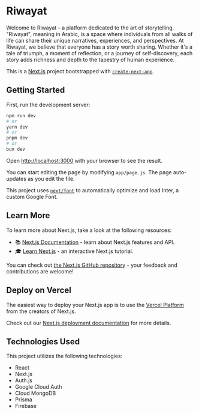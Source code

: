 # Riwayat

Welcome to Riwayat - a platform dedicated to the art of storytelling. "Riwayat", meaning in Arabic, is a space where individuals from all walks of life can share their unique narratives, experiences, and perspectives. At Riwayat, we believe that everyone has a story worth sharing. Whether it's a tale of triumph, a moment of reflection, or a journey of self-discovery, each story adds richness and depth to the tapestry of human experience.

This is a [Next.js](https://nextjs.org/) project bootstrapped with [`create-next-app`](https://github.com/vercel/next.js/tree/canary/packages/create-next-app).

## Getting Started

First, run the development server:

```bash
npm run dev
# or
yarn dev
# or
pnpm dev
# or
bun dev
```

Open [http://localhost:3000](http://localhost:3000) with your browser to see the result.

You can start editing the page by modifying `app/page.js`. The page auto-updates as you edit the file.

This project uses [`next/font`](https://nextjs.org/docs/basic-features/font-optimization) to automatically optimize and load Inter, a custom Google Font.

## Learn More

To learn more about Next.js, take a look at the following resources:

- 📚 [Next.js Documentation](https://nextjs.org/docs) - learn about Next.js features and API.
- 🎓 [Learn Next.js](https://nextjs.org/learn) - an interactive Next.js tutorial.

You can check out [the Next.js GitHub repository](https://github.com/vercel/next.js/) - your feedback and contributions are welcome!

## Deploy on Vercel

The easiest way to deploy your Next.js app is to use the [Vercel Platform](https://vercel.com/new?utm_medium=default-template&filter=next.js&utm_source=create-next-app&utm_campaign=create-next-app-readme) from the creators of Next.js.

Check out our [Next.js deployment documentation](https://nextjs.org/docs/deployment) for more details.

## Technologies Used

This project utilizes the following technologies:
- React
- Next.js
- Auth.js
- Google Cloud Auth
- Cloud MongoDB
- Prisma
- Firebase
```
